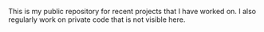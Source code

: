 This is my public repository for recent projects that I have worked on. I also regularly work on private code that is not visible here.
